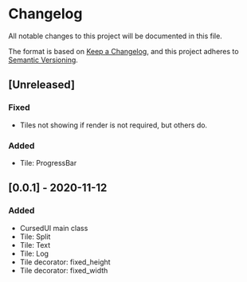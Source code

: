 # Changelog
All notable changes to this project will be documented in this file.

The format is based on [Keep a Changelog](https://keepachangelog.com/en/1.0.0/),
and this project adheres to [Semantic Versioning](https://semver.org/spec/v2.0.0.html).

## [Unreleased]
### Fixed
- Tiles not showing if render is not required, but others do.

### Added
- Tile: ProgressBar 

## [0.0.1] - 2020-11-12
### Added
- CursedUI main class
- Tile: Split
- Tile: Text
- Tile: Log
- Tile decorator: fixed_height
- Tile decorator: fixed_width
